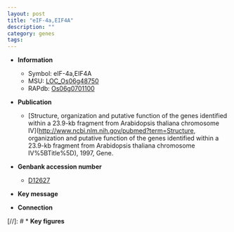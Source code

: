 ```yaml
---
layout: post
title: "eIF-4a,EIF4A"
description: ""
category: genes
tags: 
---
```


* **Information**  
    + Symbol: eIF-4a,EIF4A  
    + MSU: [LOC_Os06g48750](http://rice.plantbiology.msu.edu/cgi-bin/ORF_infopage.cgi?orf=LOC_Os06g48750)  
    + RAPdb: [Os06g0701100](http://rapdb.dna.affrc.go.jp/viewer/gbrowse_details/irgsp1?name=Os06g0701100)  

* **Publication**  
    + [Structure, organization and putative function of the genes identified within a 23.9-kb fragment from Arabidopsis thaliana chromosome IV](http://www.ncbi.nlm.nih.gov/pubmed?term=Structure, organization and putative function of the genes identified within a 23.9-kb fragment from Arabidopsis thaliana chromosome IV%5BTitle%5D), 1997, Gene.

* **Genbank accession number**  
    + [D12627](http://www.ncbi.nlm.nih.gov/nuccore/D12627)

* **Key message**  

* **Connection**  

[//]: # * **Key figures**  


